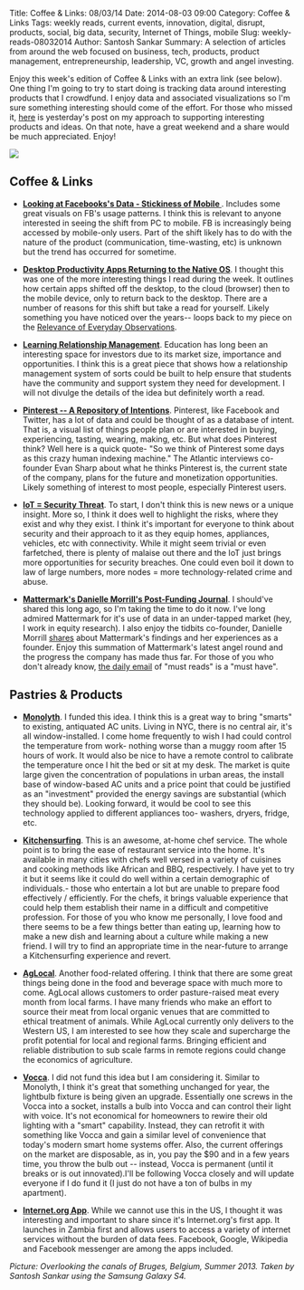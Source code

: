 Title: Coffee & Links: 08/03/14
Date: 2014-08-03 09:00
Category: Coffee & Links
Tags: weekly reads, current events, innovation, digital, disrupt, products, social, big data, security, Internet of Things, mobile
Slug: weekly-reads-08032014
Author: Santosh Sankar
Summary: A selection of articles from around the web focused on business, tech, products, product management, entrepreneurship, leadership, VC, growth and angel investing.

Enjoy this week's edition of Coffee & Links with an extra link (see below). One thing I'm going to try to start doing is tracking data around interesting products that I crowdfund. I enjoy data and associated visualizations so I'm sure something interesting should come of the effort. For those who missed it, <a href ="goo.gl/0pXNRw" target = "_blank">here</a> is yesterday's post on my approach to supporting interesting products and ideas. On that note, have a great weekend and a share would be much appreciated. Enjoy!

<img src="/../../../../images/bruges2.jpg" align = "center">

## Coffee & Links

* **<a href = "http://simnett.net/post/93468162826/facebook-once-users-go-mobile-they-stay-mobile" target ="_blank"> Looking at Facebooks's Data - Stickiness of Mobile </a>**. Includes some great visuals on FB's usage patterns. I think this is relevant to anyone interested in seeing the shift from PC to mobile. FB is increasingly being accessed by mobile-only users. Part of the shift likely has to do with the nature of the product (communication, time-wasting, etc) is unknown but the trend has occurred for sometime.

* **<a href = "http://techcrunch.com/2014/07/27/the-return-of-the-desktop-productivity-app/?ncid=rss" target= "_blank">Desktop Productivity Apps Returning to the Native OS</a>**. I thought this was one of the more interesting things I read during the week. It outlines how certain apps shifted off the desktop, to the cloud (browser) then to the mobile device, only to return back to the desktop. There are a number of reasons for this shift but take a read for yourself. Likely something you have noticed over the years-- loops back to my piece on the <a href="goo.gl/qLkTvh" target="_blank">Relevance of Everyday Observations</a>.

* **<a href = "https://www.edsurge.com/n/2014-07-20-opinion-who-needs-learning-relationship-management-we-all-do" target="_blank">Learning Relationship Management</a>**. Education has long been an interesting space for investors due to its market size, importance and opportunities. I think this is a great piece that shows how a relationship management system of sorts could be built to help ensure that students have the community and support system they need for development. I will not divulge the details of the idea but definitely worth a read.

* **<a href = "http://www.theatlantic.com/technology/archive/2014/07/what-is-pinterest-a-database-of-intentions/375365/" target="_blank"> Pinterest -- A Repository of Intentions</a>**. Pinterest, like Facebook and Twitter, has a lot of data and could be thought of as a database of intent. That is, a visual list of things people plan or are interested in buying, experiencing, tasting, wearing, making, etc. But what does Pinterest think? Well here is a quick quote- "So we think of Pinterest some days as this crazy human indexing machine." The Atlantic interviews co-founder Evan Sharp about what he thinks Pinterest is, the current state of the company, plans for the future and monetization opportunities. Likely something of interest to most people, especially Pinterest users.
 
* **<a href = "http://recode.net/2014/07/29/the-internet-of-things-is-the-hackers-new-playground/?" target="_blank">IoT = Security Threat</a>**. To start, I don't think this is new news or a unique insight. More so, I think it does well to highlight the risks, where they exist and why they exist. I think it's important for everyone to think about security and their approach to it as they equip homes, appliances, vehicles, etc with connectivity. While it might seem trivial or even farfetched, there is plenty of malaise out there and the IoT just brings more opportunities for security breaches. One could even boil it down to law of large numbers, more nodes = more technology-related crime and abuse.

* **<a href = "https://medium.com/mattermark-daily/mattermark-has-raised-2m-in-our-second-seed-round-e93b20dc59b0" target="_blank"> Mattermark's Danielle Morrill's Post-Funding Journal</a>**.  I should've shared this long ago, so I'm taking the time to do it now. I've long admired Mattermark for it's use of data in an under-tapped market (hey, I work in equity research). I also enjoy the tidbits co-founder, Danielle Morrill <a href="https://twitter.com/DanielleMorrill" target="_blank">shares</a> about Mattermark's findings and her experiences as a founder. Enjoy this summation of Mattermark's latest angel round and the progress the company has made thus far. For those of you who don't already know, <a href="https://mattermark.com/app/Newsletter" target ="_blank">the daily email</a> of "must reads" is a "must have".

## Pastries & Products

* **<a href = "https://www.indiegogo.com/projects/monolyth-control-your-ac-unit-with-a-smartphone" target="_blank">Monolyth</a>**. I funded this idea. I think this is a great way to bring "smarts" to existing, antiquated AC units. Living in NYC, there is no central air, it's all window-installed. I come home frequently to wish I had could control the temperature from work- nothing worse than a muggy room after 15 hours of work. It would also be nice to have a remote control to calibrate the temperature once I hit the bed or sit at my desk. The market is quite large given the concentration of populations in urban areas, the install base of window-based AC units and a price point that could be justified as an "investment" provided the energy savings are substantial (which they should be). Looking forward, it would be cool to see this technology applied to different appliances too- washers, dryers, fridge, etc.

* **<a href = "https://www.kitchensurfing.com/" target="_blank">Kitchensurfing</a>**. This is an awesome, at-home chef service. The whole point is to bring the ease of restaurant service into the home. It's available in many cities with chefs well versed in a variety of cuisines and cooking methods like African and BBQ, respectively. I have yet to try it but it seems like it could do well within a certain demographic of individuals.- those who entertain a lot but are unable to prepare food effectively / efficiently. For the chefs, it brings valuable experience that could help them establish their name in a difficult and competitive profession. For those of you who know me personally, I love food and there seems to be a few things better than eating up, learning how to make a new dish and learning about a culture while making a new friend. I will try to find an appropriate time in the near-future to arrange a Kitchensurfing experience and revert.

* **<a href = "https://www.aglocal.com/" target="_blank">AgLocal</a>**. Another food-related offering. I think that there are some great things being done in the food and beverage space with much more to come. AgLocal allows customers to order pasture-raised meat every month from local farms. I have many friends who make an effort to source their meat from local organic venues that are committed to ethical treatment of animals. While AgLocal currently only delivers to the Western US, I am interested to see how they scale and supercharge the profit potential for local and regional farms. Bringing efficient and reliable distribution to sub scale farms in remote regions could change the economics of agriculture.

* **<a href = "https://www.kickstarter.com/projects/1679699735/vocca-turn-any-simple-light-bulb-into-a-voice-acti" target="_blank">Vocca</a>**. I did not fund this idea but I am considering it. Similar to Monolyth, I think it's great that something unchanged for year, the lightbulb fixture is being given an upgrade. Essentially one screws in the Vocca into a socket, installs a bulb into Vocca and can control their light with voice. It's not economical for homeowners to rewire their old lighting with a "smart" capability. Instead, they can retrofit it with something like Vocca and gain a similar level of convenience that today's modern smart home systems offer. Also, the current offerings on the market are disposable, as in, you pay the $90 and in a few years time, you throw the bulb out -- instead, Vocca is permanent (until it breaks or is out innovated).I'll be following Vocca closely and will update everyone if I do fund it (I just do not have a ton of bulbs in my apartment).

* **<a href = "http://newsroom.fb.com/news/2014/07/introducing-the-internet-org-app/" target="_blank">Internet.org App</a>**. While we cannot use this in the US, I thought it was interesting and important to share since it's Internet.org's first app. It launches in Zambia first and allows users to access a variety of internet services without the burden of data fees. Facebook, Google, Wikipedia and Facebook messenger are among the apps included.


*Picture: Overlooking the canals of Bruges, Belgium, Summer 2013. Taken by Santosh Sankar using the Samsung Galaxy S4.*